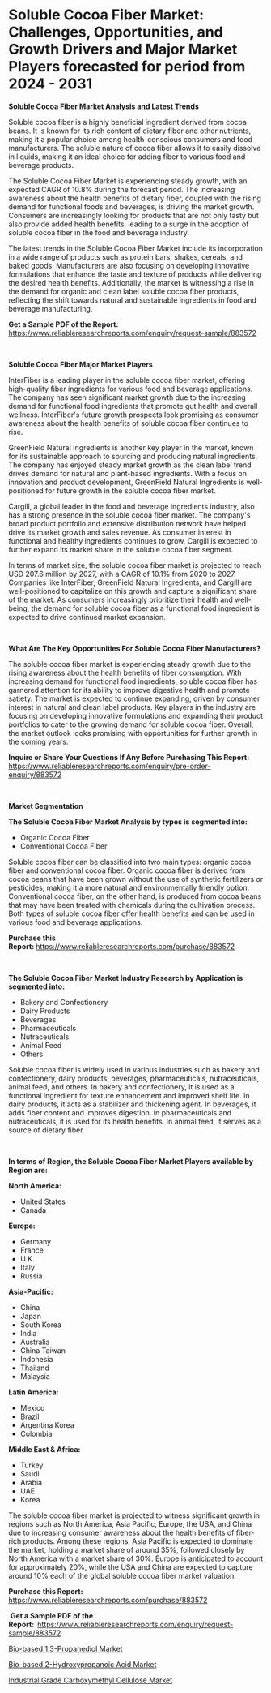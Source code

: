 <p><h1>Soluble Cocoa Fiber Market: Challenges, Opportunities, and Growth Drivers and Major Market Players forecasted for period from 2024 - 2031</h1></p><p><strong>Soluble Cocoa Fiber Market Analysis and Latest Trends</strong></p>
<p><p>Soluble cocoa fiber is a highly beneficial ingredient derived from cocoa beans. It is known for its rich content of dietary fiber and other nutrients, making it a popular choice among health-conscious consumers and food manufacturers. The soluble nature of cocoa fiber allows it to easily dissolve in liquids, making it an ideal choice for adding fiber to various food and beverage products.</p><p>The Soluble Cocoa Fiber Market is experiencing steady growth, with an expected CAGR of 10.8% during the forecast period. The increasing awareness about the health benefits of dietary fiber, coupled with the rising demand for functional foods and beverages, is driving the market growth. Consumers are increasingly looking for products that are not only tasty but also provide added health benefits, leading to a surge in the adoption of soluble cocoa fiber in the food and beverage industry.</p><p>The latest trends in the Soluble Cocoa Fiber Market include its incorporation in a wide range of products such as protein bars, shakes, cereals, and baked goods. Manufacturers are also focusing on developing innovative formulations that enhance the taste and texture of products while delivering the desired health benefits. Additionally, the market is witnessing a rise in the demand for organic and clean label soluble cocoa fiber products, reflecting the shift towards natural and sustainable ingredients in food and beverage manufacturing.</p></p>
<p><strong>Get a Sample PDF of the Report:&nbsp;</strong> <a href="https://www.reliableresearchreports.com/enquiry/request-sample/883572">https://www.reliableresearchreports.com/enquiry/request-sample/883572</a></p>
<p>&nbsp;</p>
<p><strong>Soluble Cocoa Fiber Major Market Players</strong></p>
<p><p>InterFiber is a leading player in the soluble cocoa fiber market, offering high-quality fiber ingredients for various food and beverage applications. The company has seen significant market growth due to the increasing demand for functional food ingredients that promote gut health and overall wellness. InterFiber's future growth prospects look promising as consumer awareness about the health benefits of soluble cocoa fiber continues to rise.</p><p>GreenField Natural Ingredients is another key player in the market, known for its sustainable approach to sourcing and producing natural ingredients. The company has enjoyed steady market growth as the clean label trend drives demand for natural and plant-based ingredients. With a focus on innovation and product development, GreenField Natural Ingredients is well-positioned for future growth in the soluble cocoa fiber market.</p><p>Cargill, a global leader in the food and beverage ingredients industry, also has a strong presence in the soluble cocoa fiber market. The company's broad product portfolio and extensive distribution network have helped drive its market growth and sales revenue. As consumer interest in functional and healthy ingredients continues to grow, Cargill is expected to further expand its market share in the soluble cocoa fiber segment.</p><p>In terms of market size, the soluble cocoa fiber market is projected to reach USD 207.6 million by 2027, with a CAGR of 10.1% from 2020 to 2027. Companies like InterFiber, GreenField Natural Ingredients, and Cargill are well-positioned to capitalize on this growth and capture a significant share of the market. As consumers increasingly prioritize their health and well-being, the demand for soluble cocoa fiber as a functional food ingredient is expected to drive continued market expansion.</p></p>
<p>&nbsp;</p>
<p><strong>What Are The Key Opportunities For Soluble Cocoa Fiber Manufacturers?</strong></p>
<p><p>The soluble cocoa fiber market is experiencing steady growth due to the rising awareness about the health benefits of fiber consumption. With increasing demand for functional food ingredients, soluble cocoa fiber has garnered attention for its ability to improve digestive health and promote satiety. The market is expected to continue expanding, driven by consumer interest in natural and clean label products. Key players in the industry are focusing on developing innovative formulations and expanding their product portfolios to cater to the growing demand for soluble cocoa fiber. Overall, the market outlook looks promising with opportunities for further growth in the coming years.</p></p>
<p><strong>Inquire or Share Your Questions If Any Before Purchasing This Report:</strong> <a href="https://www.reliableresearchreports.com/enquiry/pre-order-enquiry/883572">https://www.reliableresearchreports.com/enquiry/pre-order-enquiry/883572</a></p>
<p>&nbsp;</p>
<p><strong>Market Segmentation</strong></p>
<p><strong>The Soluble Cocoa Fiber Market Analysis by types is segmented into:</strong></p>
<p><ul><li>Organic Cocoa Fiber</li><li>Conventional Cocoa Fiber</li></ul></p>
<p><p>Soluble cocoa fiber can be classified into two main types: organic cocoa fiber and conventional cocoa fiber. Organic cocoa fiber is derived from cocoa beans that have been grown without the use of synthetic fertilizers or pesticides, making it a more natural and environmentally friendly option. Conventional cocoa fiber, on the other hand, is produced from cocoa beans that may have been treated with chemicals during the cultivation process. Both types of soluble cocoa fiber offer health benefits and can be used in various food and beverage applications.</p></p>
<p><strong>Purchase this Report:&nbsp;</strong><a href="https://www.reliableresearchreports.com/purchase/883572">https://www.reliableresearchreports.com/purchase/883572</a></p>
<p>&nbsp;</p>
<p><strong>The Soluble Cocoa Fiber Market Industry Research by Application is segmented into:</strong></p>
<p><ul><li>Bakery and Confectionery</li><li>Dairy Products</li><li>Beverages</li><li>Pharmaceuticals</li><li>Nutraceuticals</li><li>Animal Feed</li><li>Others</li></ul></p>
<p><p>Soluble cocoa fiber is widely used in various industries such as bakery and confectionery, dairy products, beverages, pharmaceuticals, nutraceuticals, animal feed, and others. In bakery and confectionery, it is used as a functional ingredient for texture enhancement and improved shelf life. In dairy products, it acts as a stabilizer and thickening agent. In beverages, it adds fiber content and improves digestion. In pharmaceuticals and nutraceuticals, it is used for its health benefits. In animal feed, it serves as a source of dietary fiber.</p></p>
<p>&nbsp;</p>
<p><strong>In terms of Region, the Soluble Cocoa Fiber Market Players available by Region are:</strong></p>
<p>
    <p> <strong> North America: </strong>
        <ul>
            <li>United States</li>
            <li>Canada</li>
        </ul>
        </p> 
    <p> <strong> Europe: </strong>
        <ul>
            <li>Germany</li>
            <li>France</li>
            <li>U.K.</li>
            <li>Italy</li>
            <li>Russia</li>
        </ul>
        </p> 
    <p> <strong> Asia-Pacific: </strong>
        <ul>
            <li>China</li>
            <li>Japan</li>
            <li>South Korea</li>
            <li>India</li>
            <li>Australia</li>
            <li>China Taiwan</li>
            <li>Indonesia</li>
            <li>Thailand</li>
            <li>Malaysia</li>
        </ul>
        </p> 
    <p> <strong> Latin America: </strong>
        <ul>
            <li>Mexico</li>
            <li>Brazil</li>
            <li>Argentina Korea</li>
            <li>Colombia</li>
        </ul>
        </p> 
    <p> <strong> Middle East & Africa: </strong>
        <ul>
            <li>Turkey</li>
            <li>Saudi</li>
            <li>Arabia</li>
            <li>UAE</li>
            <li>Korea</li>
        </ul>
    </p>
    </p>
<p><p>The soluble cocoa fiber market is projected to witness significant growth in regions such as North America, Asia Pacific, Europe, the USA, and China due to increasing consumer awareness about the health benefits of fiber-rich products. Among these regions, Asia Pacific is expected to dominate the market, holding a market share of around 35%, followed closely by North America with a market share of 30%. Europe is anticipated to account for approximately 20%, while the USA and China are expected to capture around 10% each of the global soluble cocoa fiber market valuation.</p></p>
<p><strong>Purchase this Report: </strong><a href="https://www.reliableresearchreports.com/purchase/883572">https://www.reliableresearchreports.com/purchase/883572</a></p>
<p>&nbsp;<strong>Get a Sample PDF of the Report:&nbsp;&nbsp;</strong><a href="https://www.reliableresearchreports.com/enquiry/request-sample/883572">https://www.reliableresearchreports.com/enquiry/request-sample/883572</a></p>
<p><strong></strong></p>
<p><p><a href="https://lydian-appliance-61d.notion.site/Bio-based-1-3-Propanediol-Market-Analysis-and-Market-Size-Global-Industry-Overview-Market-Segmenta-97f7b0ed267248ddb51812eb47502e98">Bio-based 1,3-Propanediol Market</a></p><p><a href="https://summer-dogwood-3e9.notion.site/Bio-based-2-Hydroxypropanoic-Acid-Market-Size-Share-Trends-Analysis-Report-By-Material-By-Type--db9497f9dd6c467891ea8d3923ef3a5a">Bio-based 2-Hydroxypropanoic Acid Market</a></p><p><a href="https://github.com/Sherrillcrooksxa8i18ucf2m/Market-Research-Report-List-1/blob/main/industrial-grade-carboxymethyl-cellulose-market.md">Industrial Grade Carboxymethyl Cellulose Market</a></p></p>